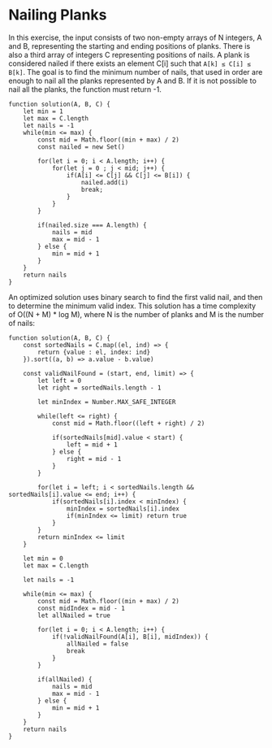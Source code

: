 # Nailing Planks

In this exercise, the input consists of two non-empty arrays of N integers, A and B, representing the starting and ending positions of planks.
There is also a third array of integers C representing positions of nails. A plank is considered nailed if there exists an element C[i] such that `A[k] ≤ C[i] ≤ B[k]`.
The goal is to find the minimum number of nails, that used in order are enough to nail all the planks represented by A and B.
If it is not possible to nail all the planks, the function must return -1.

```
function solution(A, B, C) {
    let min = 1
    let max = C.length
    let nails = -1
    while(min <= max) {
        const mid = Math.floor((min + max) / 2)
        const nailed = new Set()

        for(let i = 0; i < A.length; i++) {
            for(let j = 0 ; j < mid; j++) {
                if(A[i] <= C[j] && C[j] <= B[i]) {
                    nailed.add(i)
                    break;
                }
            }
        }

        if(nailed.size === A.length) {
            nails = mid
            max = mid - 1
        } else {
            min = mid + 1
        }
    }
    return nails
}
```

An optimized solution uses binary search to find the first valid nail, and then to determine the minimum valid index.
This solution has a time complexity of O((N + M) * log M), where N is the number of planks and M is the number of nails:

```
function solution(A, B, C) {
    const sortedNails = C.map((el, ind) => {
        return {value : el, index: ind}
    }).sort((a, b) => a.value - b.value)

    const validNailFound = (start, end, limit) => {
        let left = 0
        let right = sortedNails.length - 1

        let minIndex = Number.MAX_SAFE_INTEGER

        while(left <= right) {
            const mid = Math.floor((left + right) / 2)

            if(sortedNails[mid].value < start) {
                left = mid + 1
            } else {
                right = mid - 1
            }
        }

        for(let i = left; i < sortedNails.length && sortedNails[i].value <= end; i++) {
            if(sortedNails[i].index < minIndex) {
                minIndex = sortedNails[i].index
                if(minIndex <= limit) return true
            }
        }
        return minIndex <= limit
    }

    let min = 0
    let max = C.length

    let nails = -1

    while(min <= max) {
        const mid = Math.floor((min + max) / 2)
        const midIndex = mid - 1
        let allNailed = true

        for(let i = 0; i < A.length; i++) {
            if(!validNailFound(A[i], B[i], midIndex)) {
                allNailed = false
                break
            }
        }

        if(allNailed) {
            nails = mid
            max = mid - 1
        } else {
            min = mid + 1
        }
    }
    return nails
}
```

